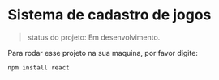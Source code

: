 # Sistema de cadastro de jogos

> status do projeto: Em desenvolvimento.

Para rodar esse projeto na sua maquina, por favor digite:

```
npm install react
```
